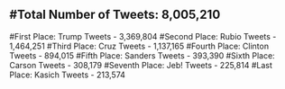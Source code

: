 #Total Number of Tweets: 8,005,210 
---
#First Place: Trump Tweets - 3,369,804
#Second Place: Rubio Tweets - 1,464,251
#Third Place: Cruz Tweets - 1,137,165
#Fourth Place: Clinton Tweets - 894,015
#Fifth Place: Sanders Tweets - 393,390
#Sixth Place: Carson Tweets - 308,179
#Seventh Place: Jeb! Tweets - 225,814
#Last Place: Kasich Tweets - 213,574
